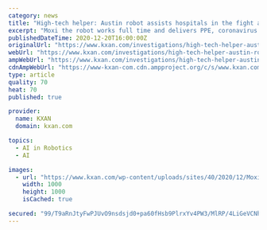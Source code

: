 ```yaml
---
category: news
title: "High-tech helper: Austin robot assists hospitals in the fight against COVID-19"
excerpt: "Moxi the robot works full time and delivers PPE, coronavirus and other lab samples and COVID-19 tests. She’s also picks up and delivers anything dropped off for patients."
publishedDateTime: 2020-12-20T16:00:00Z
originalUrl: "https://www.kxan.com/investigations/high-tech-helper-austin-robot-assists-hospitals-in-the-fight-against-covid-19/"
webUrl: "https://www.kxan.com/investigations/high-tech-helper-austin-robot-assists-hospitals-in-the-fight-against-covid-19/"
ampWebUrl: "https://www.kxan.com/investigations/high-tech-helper-austin-robot-assists-hospitals-in-the-fight-against-covid-19/amp/"
cdnAmpWebUrl: "https://www-kxan-com.cdn.ampproject.org/c/s/www.kxan.com/investigations/high-tech-helper-austin-robot-assists-hospitals-in-the-fight-against-covid-19/amp/"
type: article
quality: 70
heat: 70
published: true

provider:
  name: KXAN
  domain: kxan.com

topics:
  - AI in Robotics
  - AI

images:
  - url: "https://www.kxan.com/wp-content/uploads/sites/40/2020/12/Moxi2photocreditDanielCavazos.jpg?w=1280"
    width: 1000
    height: 1000
    isCached: true

secured: "99/T9aRnJtyFwPJUvO9nsdsjd0+pa60fHsb9PlrxYv4PW3/MlRP/4LiGeVCNhaty9DRZdRFHyp5uP26zjpukt7MZesIsDjgKurUbMz8teHSe+QGmfKkxtL/a4mrzCsTvVFioAVZa3FE4fYYz3k5qD86chlbE2Vs9gt8QvuvCB9JzVIvoSbxy8vRsc8Gbh928XGZ1iE8rME5UIOT7h6FMVqDKPB+Mmxqwhs2o4AEbs8XIISP7qQp/tCeiy1pe0w75ieNnhIPyZUy4TRj4FrvdEpUry6pOic7slJwqDoYG+Ku3XbFpg6aSJV/YQc7NJ+0kvoprtqdyMTySqMMjmX7UrYx5DkIa/1JyyXhp2mTElRA=;w9jtuaqpm1U51c5p14hB7g=="
---
```


